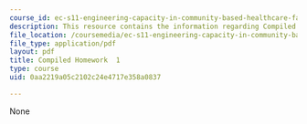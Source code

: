 ```yaml
---
course_id: ec-s11-engineering-capacity-in-community-based-healthcare-fall-2005
description: This resource contains the information regarding Compiled Homework  1.
file_location: /coursemedia/ec-s11-engineering-capacity-in-community-based-healthcare-fall-2005/0aa2219a05c2102c24e4717e358a0837_MITEC_S11F05_hw1_papers.pdf
file_type: application/pdf
layout: pdf
title: Compiled Homework  1
type: course
uid: 0aa2219a05c2102c24e4717e358a0837

---
```

None